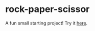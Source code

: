 # rock-paper-scissor

A fun small starting project! Try it [here](https://sherlockieee.github.io/rock-paper-scissor/.).
